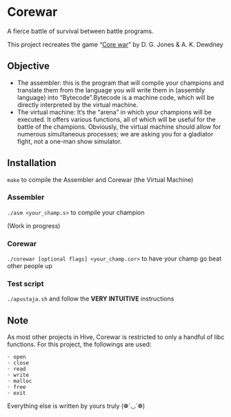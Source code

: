# Corewar

A fierce battle of survival between battle programs.

This project recreates the game “[Core war](https://en.wikipedia.org/wiki/Core_War)” by D. G. Jones & A. K. Dewdney

## Objective

- The assembler: this is the program that will compile your champions and translate them from the language you will write them in (assembly language) into “Bytecode”.Bytecode is a machine code, which will be directly interpreted by the virtual
machine.
- The virtual machine: It’s the “arena” in which your champions will be executed.
It offers various functions, all of which will be useful for the battle of the champions.
Obviously, the virtual machine should allow for numerous simultaneous processes;
we are asking you for a gladiator fight, not a one-man show simulator.

## Installation

`make` to compile the Assembler and Corewar (the Virtual Machine)

### Assembler

`./asm <your_champ.s>` to compile your champion

(Work in progress)

### Corewar

`./corewar [optional flags] <your_champ.cor>` to have your champ go beat other people up

### Test script

`./apustaja.sh` and follow the **VERY INTUITIVE** instructions

## Note

As most other projects in Hive, Corewar is restricted to only a handful of libc functions. For this project, the followings are used:
```
◦ open
◦ close
◦ read
◦ write
◦ malloc
◦ free
◦ exit
```
Everything else is written by yours truly (❁´◡`❁)
